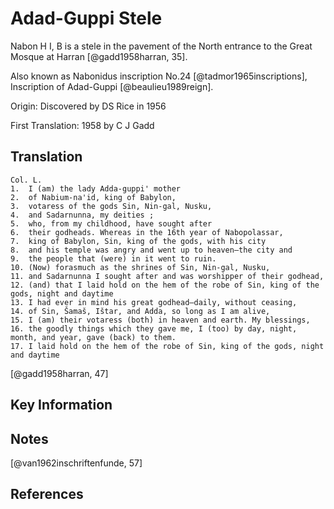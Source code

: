 # Adad-Guppi Stele

Nabon H I, B is a stele in the pavement of the North entrance to the Great Mosque at Harran [@gadd1958harran, 35].
 
Also known as Nabonidus inscription No.24 [@tadmor1965inscriptions], Inscription of Adad-Guppi [@beaulieu1989reign].

Origin: Discovered by DS Rice in 1956

First Translation: 1958 by C J Gadd

## Translation

```
Col. L.
1.  I (am) the lady Adda-guppi' mother
2.  of Nabium-na'id, king of Babylon,
3.  votaress of the gods Sin, Nin-gal, Nusku,
4.  and Sadarnunna, my deities ;
5.  who, from my childhood, have sought after
6.  their godheads. Whereas in the 16th year of Nabopolassar,
7.  king of Babylon, Sin, king of the gods, with his city
8.  and his temple was angry and went up to heaven—the city and
9.  the people that (were) in it went to ruin.
10. (Now) forasmuch as the shrines of Sin, Nin-gal, Nusku,
11. and Sadarnunna I sought after and was worshipper of their godhead,
12. (and) that I laid hold on the hem of the robe of Sin, king of the gods, night and daytime
13. I had ever in mind his great godhead—daily, without ceasing,
14. of Sin, Šamaš, Ištar, and Adda, so long as I am alive,
15. I (am) their votaress (both) in heaven and earth. My blessings,
16. the goodly things which they gave me, I (too) by day, night, month, and year, gave (back) to them.
17. I laid hold on the hem of the robe of Sin, king of the gods, night and daytime
```
[@gadd1958harran, 47]

## Key Information


## Notes

[@van1962inschriftenfunde, 57]



## References
